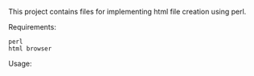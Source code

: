 This project contains files for implementing html file creation using perl.

Requirements:

	perl
	html browser

Usage:


